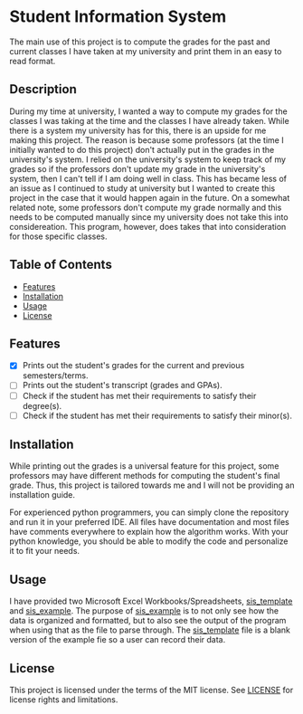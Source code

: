# Student Information System
The main use of this project is to compute the grades for the past and current classes I have taken at my university and print them in an easy to read format.

## Description
During my time at university, I wanted a way to compute my grades for the classes I was taking at the time and the classes I have already taken. While there is a system my university has for this, there is an upside for me making this project. The reason is because some professors (at the time I initially wanted to do this project) don't actually put in the grades in the university's system. I relied on the university's system to keep track of my grades so if the professors don't update my grade in the university's system, then I can't tell if I am doing well in class. This has became less of an issue as I continued to study at university but I wanted to create this project in the case that it would happen again in the future. On a somewhat related note, some professors don't compute my grade normally and this needs to be computed manually since my university does not take this into considereation. This program, however, does takes that into consideration for those specific classes.

## Table of Contents
- [Features](#features)
- [Installation](#installation)
- [Usage](#usage)
- [License](#license)

## Features
- [x] Prints out the student's grades for the current and previous semesters/terms.
- [ ] Prints out the student's transcript (grades and GPAs).
- [ ] Check if the student has met their requirements to satisfy their degree(s).
- [ ] Check if the student has met their requirements to satisfy their minor(s).

## Installation
While printing out the grades is a universal feature for this project, some professors may have different methods for computing the student's final grade. Thus, this project is tailored towards me and I will not be providing an installation guide.

For experienced python programmers, you can simply clone the repository and run it in your preferred IDE. All files have documentation and most files have comments everywhere to explain how the algorithm works. With your python knowledge, you should be able to modify the code and personalize it to fit your needs.

## Usage
I have provided two Microsoft Excel Workbooks/Spreadsheets, [sis_template](sis_template.xlsx) and [sis_example](sis_example.xlsx). The purpose of [sis_example](sis_example.xlsx) is to not only see how the data is organized and formatted, but to also see the output of the program when using that as the file to parse through. The [sis_template](sis_template.xlsx) file is a blank version of the example fie so a user can record their data.

## License
This project is licensed under the terms of the MIT license. See [LICENSE](LICENSE.txt) for license rights and limitations.
